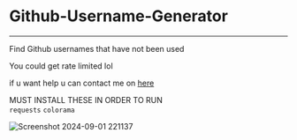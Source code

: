 # Github-Username-Generator
---------------------------------
Find Github usernames that have not been used

You could get rate limited lol

if u want help u can contact me on [here](https://guns.lol/fraod)

MUST INSTALL THESE IN ORDER TO RUN                                                                                                                                                                                                
`requests`
`colorama`

![Screenshot 2024-09-01 221137](https://github.com/user-attachments/assets/d16b5d3c-2ec0-447a-8628-bd08e41a20a9)
